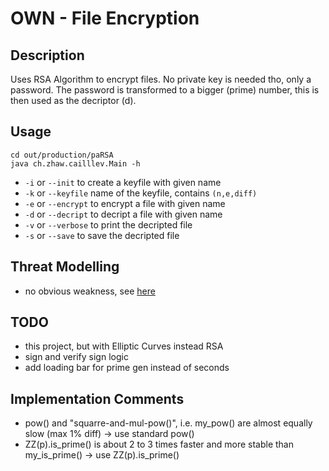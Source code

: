 # OWN - File Encryption
## Description
Uses RSA Algorithm to encrypt files. No private key is needed tho, only a password. The password is transformed to a bigger (prime) number, this is then used as the decriptor (d).

## Usage
```
cd out/production/paRSA
java ch.zhaw.cailllev.Main -h
```
- ```-i``` or ```--init``` to create a keyfile with given name
- ```-k``` or ```--keyfile``` name of the keyfile, contains ```(n,e,diff)```
- ```-e``` or ```--encrypt``` to encrypt a file with given name
- ```-d``` or ```--decript``` to decript a file with given name
- ```-v``` or ```--verbose``` to print the decripted file
- ```-s``` or ```--save``` to save the decripted file

## Threat Modelling
- no obvious weakness, see [here](Threat_Modelling.md)

## TODO
- this project, but with Elliptic Curves instead RSA
- sign and verify sign logic
- add loading bar for prime gen instead of seconds

## Implementation Comments
- pow() and "squarre-and-mul-pow()", i.e. my_pow() are almost equally slow (max 1% diff) -> use standard pow()
- ZZ(p).is_prime() is about 2 to 3 times faster and more stable than my_is_prime() -> use ZZ(p).is_prime()

